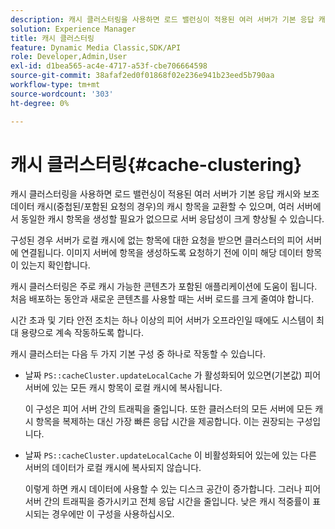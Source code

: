 ```yaml
---
description: 캐시 클러스터링을 사용하면 로드 밸런싱이 적용된 여러 서버가 기본 응답 캐시와 보조 데이터 캐시(중첩된/포함된 요청의 경우)의 캐시 항목을 교환할 수 있으며, 여러 서버에서 동일한 캐시 항목을 생성할 필요가 없으므로 서버 응답성이 크게 향상될 수 있습니다.
solution: Experience Manager
title: 캐시 클러스터링
feature: Dynamic Media Classic,SDK/API
role: Developer,Admin,User
exl-id: d1bea565-ac4e-4717-a53f-cbe706664598
source-git-commit: 38afaf2ed0f01868f02e236e941b23eed5b790aa
workflow-type: tm+mt
source-wordcount: '303'
ht-degree: 0%

---
```


# 캐시 클러스터링{#cache-clustering}

캐시 클러스터링을 사용하면 로드 밸런싱이 적용된 여러 서버가 기본 응답 캐시와 보조 데이터 캐시(중첩된/포함된 요청의 경우)의 캐시 항목을 교환할 수 있으며, 여러 서버에서 동일한 캐시 항목을 생성할 필요가 없으므로 서버 응답성이 크게 향상될 수 있습니다.

구성된 경우 서버가 로컬 캐시에 없는 항목에 대한 요청을 받으면 클러스터의 피어 서버에 연결됩니다. 이미지 서버에 항목을 생성하도록 요청하기 전에 이미 해당 데이터 항목이 있는지 확인합니다.

캐시 클러스터링은 주로 캐시 가능한 콘텐츠가 포함된 애플리케이션에 도움이 됩니다. 처음 배포하는 동안과 새로운 콘텐츠를 사용할 때는 서버 로드를 크게 줄여야 합니다.

시간 초과 및 기타 안전 조치는 하나 이상의 피어 서버가 오프라인일 때에도 시스템이 최대 용량으로 계속 작동하도록 합니다.

캐시 클러스터는 다음 두 가지 기본 구성 중 하나로 작동할 수 있습니다.

* 날짜 `PS::cacheCluster.updateLocalCache` 가 활성화되어 있으면(기본값) 피어 서버에 있는 모든 캐시 항목이 로컬 캐시에 복사됩니다.

   이 구성은 피어 서버 간의 트래픽을 줄입니다. 또한 클러스터의 모든 서버에 모든 캐시 항목을 복제하는 대신 가장 빠른 응답 시간을 제공합니다. 이는 권장되는 구성입니다.

* 날짜 `PS::cacheCluster.updateLocalCache` 이 비활성화되어 있는에 있는 다른 서버의 데이터가 로컬 캐시에 복사되지 않습니다.

   이렇게 하면 캐시 데이터에 사용할 수 있는 디스크 공간이 증가합니다. 그러나 피어 서버 간의 트래픽을 증가시키고 전체 응답 시간을 줄입니다. 낮은 캐시 적중률이 표시되는 경우에만 이 구성을 사용하십시오.
